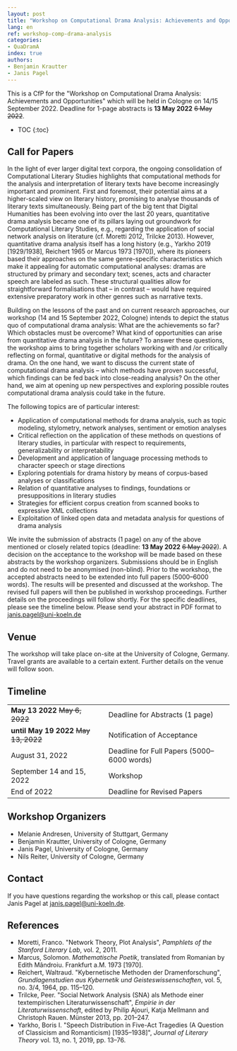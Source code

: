 ```yaml
---
layout: post
title: "Workshop on Computational Drama Analysis: Achievements and Opportunities"
lang: en
ref: workshop-comp-drama-analysis
categories:
- QuaDramA
index: true
authors:
- Benjamin Krautter
- Janis Pagel
---
```


This is a CfP for the "Workshop on Computational Drama Analysis: Achievements and Opportunities" which will be held in Cologne on 14/15 September 2022.
Deadline for 1-page abstracts is **13 May 2022** ~~6 May 2022~~.

* TOC
{:toc}

## Call for Papers

In the light of ever larger digital text corpora, the ongoing consolidation of Computational Literary Studies highlights that computational methods for the analysis and interpretation of literary texts have become increasingly important and prominent. First and foremost, their  potential aims at a higher-scaled view on literary history, promising to analyse thousands of literary texts simultaneously. Being part of the big tent that Digital Humanities has been evolving into over the last 20 years, quantitative drama analysis became one of its pillars laying out groundwork for Computational Literary Studies, e.g., regarding the application of social network analysis on literature (cf. Moretti 2012, Trilcke 2013). However, quantitative drama analysis itself has a long history (e.g., Yarkho 2019 [1929/1938], Reichert 1965 or Marcus 1973 [1970]), where its pioneers based their approaches on the same genre-specific characteristics which make it appealing for automatic computational analyses: dramas are structured by primary and secondary text; scenes, acts and character speech are labeled as such. These structural qualities allow for straightforward formalisations that – in contrast – would have required extensive preparatory work in other genres such as narrative texts.

Building on the lessons of the past and on current research approaches, our workshop (14 and 15 September 2022, Cologne) intends to depict the status quo of computational drama analysis: What are the achievements so far? Which obstacles must be overcome? What kind of opportunities can arise from quantitative drama analysis in the future? To answer these questions, the workshop aims to bring together scholars working with and /or critically reflecting on formal, quantitative or digital methods for the analysis of drama. On the one hand, we want to discuss the current state of computational drama analysis – which methods have proven successful, which findings can be fed back into close-reading analysis? On the other hand, we aim at opening up new perspectives and exploring possible routes computational drama analysis could take in the future.

The following topics are of particular interest:

- Application of computational methods for drama analysis, such as topic modeling, stylometry, network analyses, sentiment or emotion analyses
- Critical reflection on the application of these methods on questions of literary studies, in particular with respect to requirements, generalizability or interpretability
- Development and application of language processing methods to character speech or stage directions
- Exploring potentials for drama history by means of corpus-based analyses or classifications
- Relation of quantitative analyses to findings, foundations or presuppositions in literary studies
- Strategies for efficient corpus creation from scanned books to expressive XML collections
- Exploitation of linked open data and metadata analysis for questions of drama analysis

We invite the submission of abstracts (1 page) on any of the above mentioned or closely related topics (deadline: **13 May 2022** ~~6 May 2022~~). A decision on the acceptance to the workshop will be made based on these abstracts by the workshop organizers. Submissions should be in English and do not need to be anonymised (non-blind). Prior to the workshop, the accepted abstracts need to be extended into full papers (5000–6000 words). The results will be presented and discussed at the workshop. The revised full papers will then be published in workshop proceedings. Further details on the proceedings will follow shortly. For the specific deadlines, please see the timeline below. Please send your abstract in PDF format to janis.pagel@uni-koeln.de

## Venue

The workshop will take place on-site at the University of Cologne, Germany. Travel grants are available to a certain extent. Further details on the venue will follow soon.

## Timeline

|                                                     |                                            |
| ---                                                 | ---                                        |
| **May 13 2022** ~~May 6, 2022~~ | Deadline for Abstracts (1 page)            |
| **until May 19 2022** ~~May 13, 2022~~              | Notification of Acceptance                 |
| August 31, 2022                                     | Deadline for Full Papers (5000–6000 words) |
| September 14 and 15, 2022                           | Workshop                                   |
| End of 2022                                         | Deadline for Revised Papers                |

## Workshop Organizers

- Melanie Andresen, University of Stuttgart, Germany
- Benjamin Krautter, University of Cologne, Germany
- Janis Pagel, University of Cologne, Germany
- Nils Reiter, University of Cologne, Germany

## Contact

If you have questions regarding the workshop or this call, please contact Janis Pagel at [janis.pagel@uni-koeln.de](mailto:janis.pagel@uni-koeln.de).

## References

- Moretti, Franco. "Network Theory, Plot Analysis", <i>Pamphlets of the Stanford Literary Lab</i>, vol. 2, 2011.
- Marcus, Solomon. <i>Mathematische Poetik</i>, translated from Romanian by Edith Mândroiu. Frankfurt a.M. 1973 [1970].
- Reichert, Waltraud. "Kybernetische Methoden der Dramenforschung", <i>Grundlagenstudien aus Kybernetik und Geisteswissenschaften</i>, vol. 5, no. 3/4, 1964, pp. 115–120.
- Trilcke, Peer. "Social Network Analysis (SNA) als Methode einer textempirischen Literaturwissenschaft", <i>Empirie in der Literaturwissenschaft</i>, edited by Philip Ajouri, Katja Mellmann and Christoph Rauen. Münster 2013, pp. 201–247.
- Yarkho, Boris I. "Speech Distribution in Five-Act Tragedies (A Question of Classicism and Romanticism) [1935–1938]", <i>Journal of Literary Theory</i> vol. 13, no. 1, 2019, pp. 13–76.
